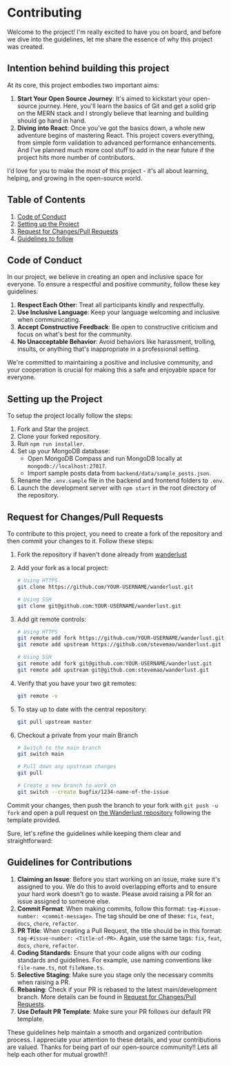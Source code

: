 # Contributing
Welcome to the project! I'm really excited to have you on board, and before we dive into the guidelines, let me share the essence of why this project was created.

## Intention behind building this project
At its core, this project embodies two important aims:
1. **Start Your Open Source Journey**: It's aimed to kickstart your open-source journey. Here, you'll learn the basics of Git and get a solid grip on the MERN stack and I strongly believe that learning and building should go hand in hand.
2. **Diving into React**: Once you've got the basics down, a whole new adventure begins of mastering React. This project covers everything, from simple form validation to advanced performance enhancements. And I've planned much more cool stuff to add in the near future if the project hits more number of contributors.

I'd love for you to make the most of this project - it's all about learning, helping, and growing in the open-source world.

## Table of Contents

1. [Code of Conduct](#code-of-conduct)
2. [Setting up the Project](#setting-up-the-project)
3. [Request for Changes/Pull Requests](#request-for-changes-pull-requests)
4. [Guidelines to follow](#guidelines-to-follow)

<a name="code-of-conduct"></a>
## Code of Conduct

In our project, we believe in creating an open and inclusive space for everyone. To ensure a respectful and positive community, follow these key guidelines:

1. **Respect Each Other**: Treat all participants kindly and respectfully.
2. **Use Inclusive Language**: Keep your language welcoming and inclusive when communicating.
3. **Accept Constructive Feedback**: Be open to constructive criticism and focus on what's best for the community.
4. **No Unacceptable Behavior**: Avoid behaviors like harassment, trolling, insults, or anything that's inappropriate in a professional setting.

We're committed to maintaining a positive and inclusive community, and your cooperation is crucial for making this a safe and enjoyable space for everyone.

<a name="setting-up-the-project"></a>
## Setting up the Project

To setup the project locally follow the steps: 

1. Fork and Star the project.
2. Clone your forked repository.
3. Run `npm run installer`.
4. Set up your MongoDB database:
   - Open MongoDB Compass and run MongoDB locally at `mongodb://localhost:27017`.
   - Import sample posts data from `backend/data/sample_posts.json`.
6. Rename the `.env.sample` file in the backend and frontend folders to `.env`.
7. Launch the development server with `npm start` in the root directory of the repository.

<a name="request-for-changes-pull-requests"></a>
## Request for Changes/Pull Requests

To contribute to this project, you need to create a fork of the repository and then commit your changes to it. Follow these steps:

1. Fork the repository if haven't done already from [wanderlust](https://github.com/krishnaacharyaa/wanderlust/)
2. Add your fork as a local project:

    ```sh
    # Using HTTPS
    git clone https://github.com/YOUR-USERNAME/wanderlust.git
    ```
    ```sh
    # Using SSH
    git clone git@github.com:YOUR-USERNAME/wanderlust.git
    ```

3. Add git remote controls:

    ```sh
    # Using HTTPS
    git remote add fork https://github.com/YOUR-USERNAME/wanderlust.git
    git remote add upstream https://github.com/stevemao/wanderlust.git
    ```
    
    ```sh
    # Using SSH
    git remote add fork git@github.com:YOUR-USERNAME/wanderlust.git
    git remote add upstream git@github.com:stevemao/wanderlust.git
    ```

4. Verify that you have your two git remotes:

    ```sh
    git remote -v
    ```

5. To stay up to date with the central repository:

    ```sh
    git pull upstream master
    ```

6. Checkout a private from your main Branch

    ```sh
    # Switch to the main branch
    git switch main
    
    # Pull down any upstream changes
    git pull
    
    # Create a new branch to work on
    git switch --create bugfix/1234-name-of-the-issue
    ```

Commit your changes, then push the branch to your fork with `git push -u fork` and open a pull request on [the Wanderlust repository](https://github.com/krishnaacharyaa/wanderlust) following the template provided.

<a name="guidelines-to-follow"></a>
Sure, let's refine the guidelines while keeping them clear and straightforward:

## Guidelines for Contributions

1. **Claiming an Issue**: Before you start working on an issue, make sure it's assigned to you. We do this to avoid overlapping efforts and to ensure your hard work doesn't go to waste. Please avoid raising a PR for an issue assigned to someone else.
2. **Commit Format**: When making commits, follow this format: `tag-#issue-number: <commit-message>`. The tag should be one of these: `fix`, `feat`, `docs`, `chore`, `refactor`.
3. **PR Title**: When creating a Pull Request, the title should be in this format: `tag-#issue-number: <Title-of-PR>`. Again, use the same tags: `fix`, `feat`, `docs`, `chore`, `refactor`.
4. **Coding Standards**: Ensure that your code aligns with our coding standards and guidelines. For example, use naming conventions like `file-name.ts`, not `fileName.ts`.
5. **Selective Staging**: Make sure you stage only the necessary commits when raising a PR.
6. **Rebasing**: Check if your PR is rebased to the latest main/development branch. More details can be found in [Request for Changes/Pull Requests](#request-for-changes-pull-requests).
7. **Use Default PR Template**: Make sure your PR follows our default PR template.

These guidelines help maintain a smooth and organized contribution process. I appreciate your attention to these details, and your contributions are valued. Thanks for being part of our open-source community!! Lets all help each other for mutual growth!!
